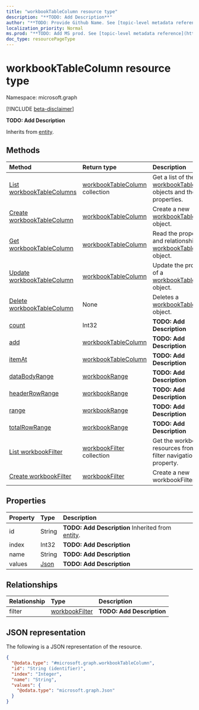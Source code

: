 ```yaml
---
title: "workbookTableColumn resource type"
description: "**TODO: Add Description**"
author: "**TODO: Provide Github Name. See [topic-level metadata reference](https://msgo.azurewebsites.net/add/document/guidelines/metadata.html#topic-level-metadata)**"
localization_priority: Normal
ms.prod: "**TODO: Add MS prod. See [topic-level metadata reference](https://msgo.azurewebsites.net/add/document/guidelines/metadata.html#topic-level-metadata)**"
doc_type: resourcePageType
---
```


# workbookTableColumn resource type

Namespace: microsoft.graph

[!INCLUDE [beta-disclaimer](../../includes/beta-disclaimer.md)]

**TODO: Add Description**


Inherits from [entity](../resources/entity.md).

## Methods
|Method|Return type|Description|
|:---|:---|:---|
|[List workbookTableColumns](../api/workbooktablecolumn-list.md)|[workbookTableColumn](../resources/workbooktablecolumn.md) collection|Get a list of the [workbookTableColumn](../resources/workbooktablecolumn.md) objects and their properties.|
|[Create workbookTableColumn](../api/workbooktablecolumn-create.md)|[workbookTableColumn](../resources/workbooktablecolumn.md)|Create a new [workbookTableColumn](../resources/workbooktablecolumn.md) object.|
|[Get workbookTableColumn](../api/workbooktablecolumn-get.md)|[workbookTableColumn](../resources/workbooktablecolumn.md)|Read the properties and relationships of a [workbookTableColumn](../resources/workbooktablecolumn.md) object.|
|[Update workbookTableColumn](../api/workbooktablecolumn-update.md)|[workbookTableColumn](../resources/workbooktablecolumn.md)|Update the properties of a [workbookTableColumn](../resources/workbooktablecolumn.md) object.|
|[Delete workbookTableColumn](../api/workbooktablecolumn-delete.md)|None|Deletes a [workbookTableColumn](../resources/workbooktablecolumn.md) object.|
|[count](../api/workbooktablecolumn-count.md)|Int32|**TODO: Add Description**|
|[add](../api/workbooktablecolumn-add.md)|[workbookTableColumn](../resources/workbooktablecolumn.md)|**TODO: Add Description**|
|[itemAt](../api/workbooktablecolumn-itemat.md)|[workbookTableColumn](../resources/workbooktablecolumn.md)|**TODO: Add Description**|
|[dataBodyRange](../api/workbooktablecolumn-databodyrange.md)|[workbookRange](../resources/workbookrange.md)|**TODO: Add Description**|
|[headerRowRange](../api/workbooktablecolumn-headerrowrange.md)|[workbookRange](../resources/workbookrange.md)|**TODO: Add Description**|
|[range](../api/workbooktablecolumn-range.md)|[workbookRange](../resources/workbookrange.md)|**TODO: Add Description**|
|[totalRowRange](../api/workbooktablecolumn-totalrowrange.md)|[workbookRange](../resources/workbookrange.md)|**TODO: Add Description**|
|[List workbookFilter](../api/workbooktablecolumn-list-filter.md)|[workbookFilter](../resources/workbookfilter.md) collection|Get the workbookFilter resources from the filter navigation property.|
|[Create workbookFilter](../api/workbooktablecolumn-post-filter.md)|[workbookFilter](../resources/workbookfilter.md)|Create a new workbookFilter object.|

## Properties
|Property|Type|Description|
|:---|:---|:---|
|id|String|**TODO: Add Description** Inherited from [entity](../resources/entity.md).|
|index|Int32|**TODO: Add Description**|
|name|String|**TODO: Add Description**|
|values|[Json](../resources/json.md)|**TODO: Add Description**|

## Relationships
|Relationship|Type|Description|
|:---|:---|:---|
|filter|[workbookFilter](../resources/workbookfilter.md)|**TODO: Add Description**|

## JSON representation
The following is a JSON representation of the resource.
<!-- {
  "blockType": "resource",
  "keyProperty": "id",
  "@odata.type": "microsoft.graph.workbookTableColumn",
  "baseType": "microsoft.graph.entity",
  "openType": false
}
-->
``` json
{
  "@odata.type": "#microsoft.graph.workbookTableColumn",
  "id": "String (identifier)",
  "index": "Integer",
  "name": "String",
  "values": {
    "@odata.type": "microsoft.graph.Json"
  }
}
```

